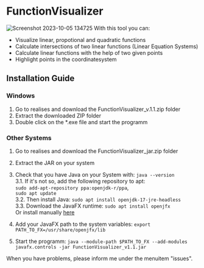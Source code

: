 # FunctionVisualizer
![Screenshot 2023-10-05 134725](https://github.com/j-schall/FunctionVisualizer/assets/122560931/b817465a-6633-4cf6-9443-115d89c2b022)
With this tool you can:
<ul>
  <li>Visualize linear, propotional and quadratic functions</li>
  <li>Calculate intersections of two linear functions (Linear Equation Systems)</li>
  <li>Calculate linear functions with the help of two given points</li>
  <li>Highlight points in the coordinatesystem</li>
</ul>

## Installation Guide
### Windows
1. Go to realises and download the FunctionVisualizer_v.1.1.zip folder
2. Extract the downloaded ZIP folder
3. Double click on the *.exe file and start the programm

### Other Systems
1. Go to realises and download the FunctionVisualizer_jar.zip folder

2. Extract the JAR on your system

3. Check that you have Java on your System with: ```java --version```
<br>3.1. If it's not so, add the following repository to apt:<br>```sudo add-apt-repository ppa:openjdk-r/ppa```, <br>```sudo apt update```<br>
3.2. Then install Java: ```sudo apt install openjdk-17-jre-headless```
<br>3.3. Download the JavaFX runtime: ```sudo apt install openjfx``` <br>
   Or install manually <a href="https://gluonhq.com/products/javafx/">here<a>

4. Add your JavaFX path to the system variables: ```export PATH_TO_FX=/usr/share/openjfx/lib```

5. Start the programm: ```java --module-path $PATH_TO_FX --add-modules javafx.controls -jar FunctionVisualizer_v1.1.jar```

When you have problems, please inform me under the menuitem "issues".

